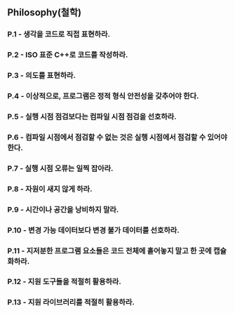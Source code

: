 ## Philosophy(철학)

### P.1 - 생각을 코드로 직접 표현하라.

### P.2 - ISO 표준 C++로 코드를 작성하라.

### P.3 - 의도를 표현하라.

### P.4 - 이상적으로, 프로그램은 정적 형식 안전성을 갖추어야 한다.

### P.5 - 실행 시점 점검보다는 컴파일 시점 점검을 선호하라.

### P.6 - 컴파일 시점에서 점검할 수 없는 것은 실행 시점에서 점검할 수 있어야 한다.

### P.7 - 실행 시점 오류는 일찍 잡아라.

### P.8 - 자원이 새지 않게 하라.

### P.9 - 시간이나 공간을 낭비하지 말라.

### P.10 - 변경 가능 데이터보다 변경 불가 데이터를 선호하라.

### P.11 - 지저분한 프로그램 요소들은 코드 전체에 흩어놓지 말고 한 곳에 캡슐화하라.

### P.12 - 지원 도구들을 적절히 활용하라.

### P.13 - 지원 라이브러리를 적절히 활용하라.


